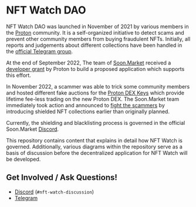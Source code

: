# NFT Watch DAO

NFT Watch DAO was launched in November of 2021 by various members in the [Proton](https://proton.org) community. It is a self-organized initiative to detect scams and prevent other community members from buying fraudulent NFTs. Initially, all reports and judgements about different collections have been handled in the [official Telegram group](https://t.me/protonnftwatch).

At the end of September 2022, The team of [Soon.Market](https://soon.market) received a [developer grant](https://www.proton.org/wps-developer-grants) by Proton to build a proposed application which supports this effort.

In November 2022, a scammer was able to trick some community members and hosted different fake auctions for the [Proton DEX Keys](https://soon.market/collections/353512453544) which provide lifetime fee-less trading on the new Proton DEX. The Soon.Market team immediately took action and announced to [fight the scammers](https://medium.com/soonmarket/fighting-the-scammers-announcing-whitelisting-governed-by-proton-nft-watch-6dca0cacbfed) by introducing shielded NFT collections earlier than originally planned.

Currently, the shielding and blacklisting process is governed in the official Soon.Market [Discord](https://discord.gg/KtVVaYy6b3).

This repository contains content that explains in detail how NFT Watch is governed. Additionally, various diagrams within the repository serve as a basis of discussion before the decentralized application for NFT Watch will be developed.

## Get Involved / Ask Questions!

- [Discord](https://discord.gg/KtVVaYy6b3) (`#nft-watch-discussion`)
- [Telegram](https://t.me/protonnftwatch)